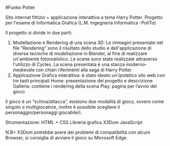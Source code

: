 #Funko Potter

Sito internat fittizio + applicazione interattiva a tema Harry Potter.
Progetto per l'esame di Informatica Grafica (L.M. Ingegneria Informatica -PoliTo)

Il progetto si divide in due parti:

1. Modellazione e Rendering di una scena 3D: Le immagini presentate nel file “Rendering” sono il risultato dello studio e dell'applicazione di diverse tecniche di modellazione in Blender, al fine di realizzare un'ambiente  fotorealistico. Le scene sono state realizzate attraverso l'utilizzo di Cycles. La scena presentata è una stanza moderno-medievale con chiari riferimenti alla saga di Harry Potter.
2. Applicazione Grafica interattiva: è stato ideato un'ipotetico sito web con tre tasti principali
Home: presentazione del progetto e descrizione
Galleria: contiene i rendering della scena
Play: pagina per l’avvio del gioco

Il gioco è un “schiva/attacca”, esistono due modalità di gioco, ovvero come singolo o multigiocatore, inoltre è possibile scegliere il personaggio/personaggi giocabile/i. 

Strumentazione:
HTML + CSS
Libreria grafica X3Dom
JavaScript

N.B= X3Dom potrebbe avere dei problemi di compatibilità con alcuni Browser, si consiglia di avviare il gioco su Microsoft Edge.
